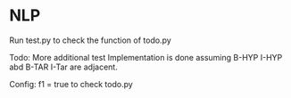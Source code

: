 # NLP
  
  Run test.py to check the function of todo.py 
  
  
  Todo:
  More additional test 
  Implementation is done assuming B-HYP I-HYP abd B-TAR I-Tar are adjacent. 
  
  Config:
  f1 = true to check todo.py
  
